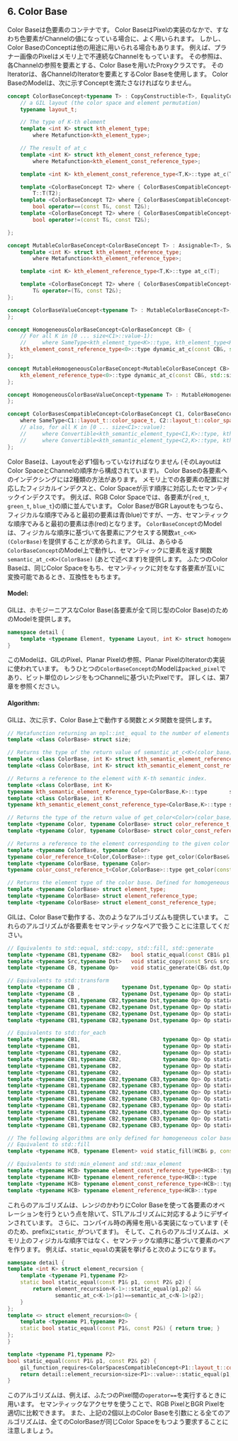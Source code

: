 <!-- Copyright 2014 Hiroaki Nishihara

     Distributed under the Boost Software License, Version 1.0.
     (See accompanying file LICENSE_1_0.txt or copy at
     http://www.boost.org/LICENSE_1_0.txt)
-->

<!-- Copyright 2008 Lubomir Bourdev and Hailin Jin

     Distributed under the Boost Software License, Version 1.0.
     (See accompanying file LICENSE_1_0.txt or copy at
     http://www.boost.org/LICENSE_1_0.txt)
-->

<!--
    Copyright 2005-2007 Adobe Systems Incorporated
    Distributed under the MIT License (see accompanying file LICENSE_1_0_0.txt
    or a copy at http://stlab.adobe.com/licenses.html)

    Some files are held under additional license.
    Please see "http://stlab.adobe.com/licenses.html" for more information.
-->


## 6. Color Base
Color Baseは色要素のコンテナです。
Color BaseはPixelの実装のなかで、すなわち色要素がChannelの値になっている場合に、よく用いられます。
しかし、Color BaseのConceptは他の用途に用いられる場合もあります。
例えば、プラナー画像のPixelはメモリ上で不連続なChannelをもっています。
その参照は、各Channelの参照を要素とする、Color Baseを用いたProxyクラスです。
そのIteratorは、各ChannelのIteratorを要素とするColor Baseを使用します。
Color BaseのModelは、次に示すConceptを満たさなければなりません。

```cpp
concept ColorBaseConcept<typename T> : CopyConstructible<T>, EqualityComparable<T> {
    // a GIL layout (the color space and element permutation)
    typename layout_t;

    // The type of K-th element
    template <int K> struct kth_element_type;
        where Metafunction<kth_element_type>;

    // The result of at_c
    template <int K> struct kth_element_const_reference_type;
        where Metafunction<kth_element_const_reference_type>;

    template <int K> kth_element_const_reference_type<T,K>::type at_c(T);

    template <ColorBaseConcept T2> where { ColorBasesCompatibleConcept<T,T2> }
        T::T(T2);
    template <ColorBaseConcept T2> where { ColorBasesCompatibleConcept<T,T2> }
        bool operator==(const T&, const T2&);
    template <ColorBaseConcept T2> where { ColorBasesCompatibleConcept<T,T2> }
        bool operator!=(const T&, const T2&);

};

concept MutableColorBaseConcept<ColorBaseConcept T> : Assignable<T>, Swappable<T> {
    template <int K> struct kth_element_reference_type;
        where Metafunction<kth_element_reference_type>;

    template <int K> kth_element_reference_type<T,K>::type at_c(T);

    template <ColorBaseConcept T2> where { ColorBasesCompatibleConcept<T,T2> }
        T& operator=(T&, const T2&);
};

concept ColorBaseValueConcept<typename T> : MutableColorBaseConcept<T>, Regular<T> {
};

concept HomogeneousColorBaseConcept<ColorBaseConcept CB> {
    // For all K in [0 ... size<C1>::value-1):
    //     where SameType<kth_element_type<K>::type, kth_element_type<K+1>::type>;
    kth_element_const_reference_type<0>::type dynamic_at_c(const CB&, std::size_t n) const;
};

concept MutableHomogeneousColorBaseConcept<MutableColorBaseConcept CB> : HomogeneousColorBaseConcept<CB> {
    kth_element_reference_type<0>::type dynamic_at_c(const CB&, std::size_t n);
};

concept HomogeneousColorBaseValueConcept<typename T> : MutableHomogeneousColorBaseConcept<T>, Regular<T> {
};

concept ColorBasesCompatibleConcept<ColorBaseConcept C1, ColorBaseConcept C2> {
    where SameType<C1::layout_t::color_space_t, C2::layout_t::color_space_t>;
    // also, for all K in [0 ... size<C1>::value):
    //     where Convertible<kth_semantic_element_type<C1,K>::type, kth_semantic_element_type<C2,K>::type>;
    //     where Convertible<kth_semantic_element_type<C2,K>::type, kth_semantic_element_type<C1,K>::type>;
};
```

Color Baseは、Layoutを必ず1個もっていなければなりません (そのLayoutはColor SpaceとChannelの順序から構成されています)。
Color Baseの各要素へのインデクシングには2種類の方法があります。
メモリ上での各要素の配置に対応したフィジカルインデクスと、Color Spaceが示す順序に対応したセマンティックインデクスです。
例えば、RGB Color Spaceでは、各要素が{`red_t`, `green_t`, `blue_t`}の順に並んでいます。
Color BaseがBGR Layoutをもつなら、フィジカルな順序でみると最初の要素は青(blue)ですが、一方、セマンティックな順序でみると最初の要素は赤(red)となります。
`ColorBaseConcept`のModelは、フィジカルな順序に基づいて各要素にアクセスする関数`at_c<K>(ColorBase)`を提供することが求められます。
GILは、あらゆる`ColorBaseConcept`のModel上で動作し、セマンティックに要素を返す関数`semantic_at_c<K>(ColorBase)` (あとで述べます)を提供します。
ふたつのColor Baseは、同じColor Spaceをもち、セマンティックに対をなす各要素が互いに変換可能であるとき、互換性をもちます。

#### Model:

GILは、ホモジーニアスなColor Base(各要素が全て同じ型のColor Base)のためのModelを提供します。

```cpp
namespace detail {
    template <typename Element, typename Layout, int K> struct homogeneous_color_base;
}
```

このModelは、GILのPixel、Planar Pixelの参照、Planar PixelのIteratorの実装に使われています。
もうひとつの`ColorBaseConcept`のModelは`packed_pixel`であり、ビット単位のレンジをもつChannelに基づいたPixelです。
詳しくは、第7章を参照ください。

#### Algorithm:

GILは、次に示す、Color Base上で動作する関数とメタ関数を提供します。

```cpp
// Metafunction returning an mpl::int_ equal to the number of elements in the color base
template <class ColorBase> struct size;

// Returns the type of the return value of semantic_at_c<K>(color_base)
template <class ColorBase, int K> struct kth_semantic_element_reference_type;
template <class ColorBase, int K> struct kth_semantic_element_const_reference_type;

// Returns a reference to the element with K-th semantic index.
template <class ColorBase, int K>
typename kth_semantic_element_reference_type<ColorBase,K>::type       semantic_at_c(ColorBase& p)
template <class ColorBase, int K>
typename kth_semantic_element_const_reference_type<ColorBase,K>::type semantic_at_c(const ColorBase& p)

// Returns the type of the return value of get_color<Color>(color_base)
template <typename Color, typename ColorBase> struct color_reference_t;
template <typename Color, typename ColorBase> struct color_const_reference_t;

// Returns a reference to the element corresponding to the given color
template <typename ColorBase, typename Color>
typename color_reference_t<Color,ColorBase>::type get_color(ColorBase& cb, Color=Color());
template <typename ColorBase, typename Color>
typename color_const_reference_t<Color,ColorBase>::type get_color(const ColorBase& cb, Color=Color());

// Returns the element type of the color base. Defined for homogeneous color bases only
template <typename ColorBase> struct element_type;
template <typename ColorBase> struct element_reference_type;
template <typename ColorBase> struct element_const_reference_type;
```

GILは、Color Baseで動作する、次のようなアルゴリズムも提供しています。
これらのアルゴリズムが各要素をセマンティックなペアで扱うことに注意してください。

```cpp
// Equivalents to std::equal, std::copy, std::fill, std::generate
template <typename CB1,typename CB2>   bool static_equal(const CB1& p1, const CB2& p2);
template <typename Src,typename Dst>   void static_copy(const Src& src, Dst& dst);
template <typename CB, typename Op>    void static_generate(CB& dst,Op op);

// Equivalents to std::transform
template <typename CB ,             typename Dst,typename Op> Op static_transform(      CB&,Dst&,Op);
template <typename CB ,             typename Dst,typename Op> Op static_transform(const CB&,Dst&,Op);
template <typename CB1,typename CB2,typename Dst,typename Op> Op static_transform(      CB1&,      CB2&,Dst&,Op);
template <typename CB1,typename CB2,typename Dst,typename Op> Op static_transform(const CB1&,      CB2&,Dst&,Op);
template <typename CB1,typename CB2,typename Dst,typename Op> Op static_transform(      CB1&,const CB2&,Dst&,Op);
template <typename CB1,typename CB2,typename Dst,typename Op> Op static_transform(const CB1&,const CB2&,Dst&,Op);

// Equivalents to std::for_each
template <typename CB1,                          typename Op> Op static_for_each(      CB1&,Op);
template <typename CB1,                          typename Op> Op static_for_each(const CB1&,Op);
template <typename CB1,typename CB2,             typename Op> Op static_for_each(      CB1&,      CB2&,Op);
template <typename CB1,typename CB2,             typename Op> Op static_for_each(      CB1&,const CB2&,Op);
template <typename CB1,typename CB2,             typename Op> Op static_for_each(const CB1&,      CB2&,Op);
template <typename CB1,typename CB2,             typename Op> Op static_for_each(const CB1&,const CB2&,Op);
template <typename CB1,typename CB2,typename CB3,typename Op> Op static_for_each(      CB1&,      CB2&,      CB3&,Op);
template <typename CB1,typename CB2,typename CB3,typename Op> Op static_for_each(      CB1&,      CB2&,const CB3&,Op);
template <typename CB1,typename CB2,typename CB3,typename Op> Op static_for_each(      CB1&,const CB2&,      CB3&,Op);
template <typename CB1,typename CB2,typename CB3,typename Op> Op static_for_each(      CB1&,const CB2&,const CB3&,Op);
template <typename CB1,typename CB2,typename CB3,typename Op> Op static_for_each(const CB1&,      CB2&,      CB3&,Op);
template <typename CB1,typename CB2,typename CB3,typename Op> Op static_for_each(const CB1&,      CB2&,const CB3&,Op);
template <typename CB1,typename CB2,typename CB3,typename Op> Op static_for_each(const CB1&,const CB2&,      CB3&,Op);
template <typename CB1,typename CB2,typename CB3,typename Op> Op static_for_each(const CB1&,const CB2&,const CB3&,Op);

// The following algorithms are only defined for homogeneous color bases:
// Equivalent to std::fill
template <typename HCB, typename Element> void static_fill(HCB& p, const Element& v);

// Equivalents to std::min_element and std::max_element
template <typename HCB> typename element_const_reference_type<HCB>::type static_min(const HCB&);
template <typename HCB> typename element_reference_type<HCB>::type       static_min(      HCB&);
template <typename HCB> typename element_const_reference_type<HCB>::type static_max(const HCB&);
template <typename HCB> typename element_reference_type<HCB>::type       static_max(      HCB&);
```

これらのアルゴリズムは、レンジのかわりにColor Baseを使って各要素のオペレーションを行うという点を除いて、STLアルゴリズムに対応するようにデザインされています。
さらに、コンパイル時の再帰を用いる実装になっています (そのため、prefixに`static_`がついてます)。
そして、これらのアルゴリズムは、メモリ上のフィジカルな順序ではなく、セマンテックな順序に基づいて要素のペアを作ります。
例えば、`static_equal`の実装を挙げると次のようになります。

```cpp
namespace detail {
template <int K> struct element_recursion {
    template <typename P1,typename P2>
    static bool static_equal(const P1& p1, const P2& p2) {
        return element_recursion<K-1>::static_equal(p1,p2) &&
               semantic_at_c<K-1>(p1)==semantic_at_c<N-1>(p2);
    }
};
template <> struct element_recursion<0> {
    template <typename P1,typename P2>
    static bool static_equal(const P1&, const P2&) { return true; }
};
}

template <typename P1,typename P2>
bool static_equal(const P1& p1, const P2& p2) {
    gil_function_requires<ColorSpacesCompatibleConcept<P1::layout_t::color_space_t,P2::layout_t::color_space_t> >();
    return detail::element_recursion<size<P1>::value>::static_equal(p1,p2);
}
```

このアルゴリズムは、例えば、ふたつのPixel間の`operator==`を実行するときに用います。
セマンティックなアクセサを使うことで、RGB PixelとBGR Pixelを適切に比較できます。
また、上記の2個以上のColor Baseを引数にとる全てのアルゴリズムは、全てのColorBaseが同じColor Spaceをもつよう要求することに注意しましょう。
